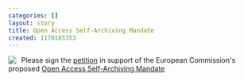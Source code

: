 ```yaml
---
categories: []
layout: story
title: Open Access Self-Archiving Mandate
created: 1170185353
---
```

<a href="http://openaccess.eprints.org/index.php?/archives/198-guid.html"><img src="http://openaccess.eprints.org/uploads/ec.jpeg" style="margin-right: 10px; float: left;" /></a>Please sign the <a href="http://www.ec-petition.eu/">petition</a> in support of the European Commission's proposed <a href="http://openaccess.eprints.org/index.php?/archives/198-guid.html">Open Access Self-Archiving Mandate</a>
